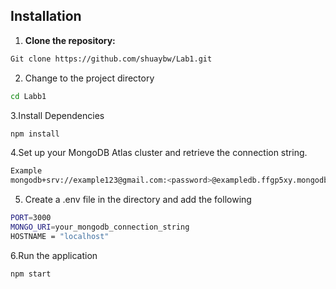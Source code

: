 ## Installation

1. **Clone the repository:**
```bash
Git clone https://github.com/shuaybw/Lab1.git
```
2. Change to the project directory
```bash
cd Labb1
```
3.Install Dependencies
```bash
npm install
```
4.Set up your MongoDB Atlas cluster and retrieve the connection string.
```bash
Example
mongodb+srv://example123@gmail.com:<password>@exampledb.ffgp5xy.mongodb.net/
```
5. Create a .env file in the directory and add the following
```bash
PORT=3000
MONGO_URI=your_mongodb_connection_string 
HOSTNAME = "localhost"
```
6.Run the application
```bash
npm start
```


